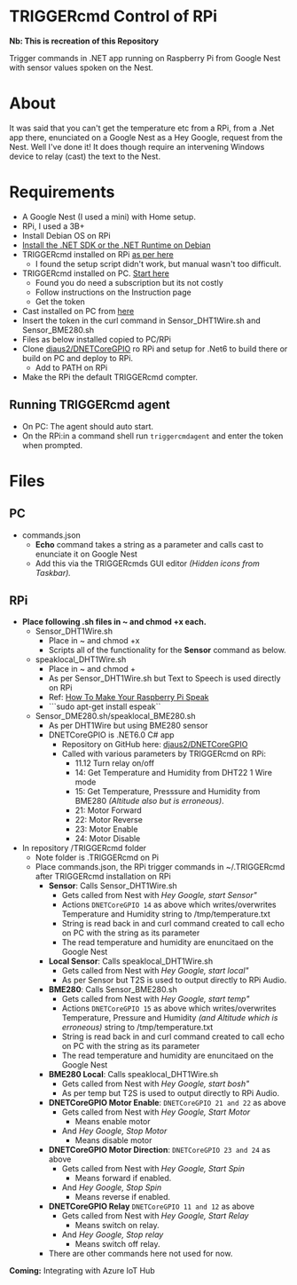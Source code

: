 # TRIGGERcmd Control of RPi

**Nb: This is recreation of this Repository**  
  
Trigger commands in .NET app running on Raspberry Pi from Google Nest with sensor values spoken on the Nest.

# About

It was said that you can't get the temperature etc from a RPi, from a .Net app there, enunciated on a Google Nest as a Hey Google, request from the Nest. Well I've done it! It does though require an intervening Windows device to relay (cast) the text to the Nest.

# Requirements

- A Google Nest (I used a mini) with Home setup.
- RPi, I used a 3B+
- Install Debian OS on RPi
- [Install the .NET SDK or the .NET Runtime on Debian](https://docs.microsoft.com/en-us/dotnet/core/install/linux-debian)
- TRIGGERcmd installed on RPi [as per here](https://www.triggercmd.com/forum/topic/12/raspberry-pi-setup?_=1642757365671)
  - I found the setup script didn't work, but manual wasn't too difficult.
- TRIGGERcmd installed on PC. [Start here](https://www.triggercmd.com/en/)
  - Found you do need a subscription but its not costly
  - Follow instructions on the Instruction page
  - Get the token
- Cast installed on PC from [here](https://www.push2run.com/phpbb/viewtopic.php?t=1042)
- Insert the token in the curl command in Sensor_DHT1Wire.sh and Sensor_BME280.sh
- Files as below installed copied to PC/RPi
- Clone [djaus2/DNETCoreGPIO](https://github.com/djaus2/DNETCoreGPIO) ro RPi and setup for .Net6 to build there or build on PC and deploy to RPi.
  - Add to PATH on RPi
- Make the RPi the default TRIGGERcmd compter.

## Running TRIGGERcmd agent

- On PC: The agent should auto start.
- On the RPi:in a command shell run ```triggercmdagent``` and enter the token when prompted.

# Files

## PC

- commands.json
  - **Echo** command takes a string as a parameter and calls cast to enunciate it on Google Nest
  - Add this via the TRIGGERcmds GUI editor _(Hidden icons from Taskbar)._

## RPi
- **Place following .sh files in ~ and chmod +x each.**
  - Sensor_DHT1Wire.sh
    - Place in ~ and chmod +x
    - Scripts all of the functionality for the **Sensor** command as below.
  - speaklocal_DHT1Wire.sh
    - Place in ~ and chmod +
    - As per Sensor_DHT1Wire.sh but Text to Speech is used directly on RPi
    - Ref: [How To Make Your Raspberry Pi Speak](https://www.dexterindustries.com/howto/make-your-raspberry-pi-speak/#:~:text=Make%20sure%20your%20Raspberry%20Pi%20is%20powered%20up,to%20convert%20text%20to%20speech%20on%20the%20speakers.)
     - ```sudo apt-get install espeak``
  - Sensor_DME280.sh/speaklocal_BME280.sh
    - As per DHT1Wire but using BME280 sensor
    - DNETCoreGPIO is .NET6.0 C# app
      - Repository on GitHub here: [djaus2/DNETCoreGPIO](https://github.com/djaus2/DNETCoreGPIO)
      - Called with various parameters by TRIGGERcmd on RPi:
        - 11.12 Turn relay on/off 
        - 14: Get Temperature and Humidity from DHT22 1 Wire mode
        - 15: Get Temperature, Presssure and Humidity from BME280 _(Altitude also but is erroneous)_.
        - 21: Motor Forward
        - 22: Motor Reverse
        - 23: Motor Enable
        - 24: Motor Disable
- In repository /TRIGGERcmd folder
  - Note folder is .TRIGGERcmd on Pi
  - Place commands.json, the RPi trigger commands in ~/.TRIGGERcmd after TRIGGERcmd installation on RPi
    - **Sensor**: Calls Sensor_DHT1Wire.sh
      - Gets called from Nest with _Hey Google, start Sensor"_
      - Actions ```DNETCoreGPIO 14``` as above which writes/overwrites Temperature and Humidity string to /tmp/temperature.txt
      - String is read back in and curl command created to call echo on PC with the string as its parameter
      - The read temperature and humidity are enuncitaed on the Google Nest
    - **Local Sensor**: Calls speaklocal_DHT1Wire.sh
      - Gets called from Nest with _Hey Google, start local"_
      - As per Sensor but T2S is used to output directly to RPi Audio.
    - **BME280**: Calls Sensor_BME280.sh
      - Gets called from Nest with _Hey Google, start temp"_
      - Actions ```DNETCoreGPIO 15``` as above which writes/overwrites Temperature, Pressure and Humidity _(and Altitude which is erroneous)_ string to /tmp/temperature.txt
      - String is read back in and curl command created to call echo on PC with the string as its parameter
      - The read temperature and humidity are enuncitaed on the Google Nest
    - **BME280 Local**: Calls speaklocal_DHT1Wire.sh
      - Gets called from Nest with _Hey Google, start bosh"_
      - As per temp but T2S is used to output directly to RPi Audio.
    - **DNETCoreGPIO Motor Enable**: ```DNETCoreGPIO 21 and 22``` as above
      - Gets called from Nest with _Hey Google, Start Motor_
        - Means enable motor
      - And _Hey Google, Stop Motor_
        - Means disable motor
    - **DNETCoreGPIO Motor Direction**: ```DNETCoreGPIO 23 and 24``` as above
      - Gets called from Nest with _Hey Google, Start Spin_
        - Means forward if enabled.
      - And _Hey Google, Stop Spin_
        - Means reverse if enabled.
    - **DNETCoreGPIO Relay** ```DNETCoreGPIO 11 and 12``` as above
      - Gets called from Nest with _Hey Google, Start Relay_
        - Means switch on relay.
      - And _Hey Google, Stop relay_
        - Means switch off relay.
    - There are other commands here not used for now.

**Coming:** Integrating with Azure IoT Hub

